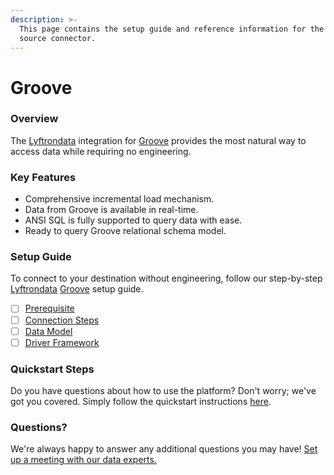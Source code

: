 ```yaml
---
description: >-
  This page contains the setup guide and reference information for the Groove
  source connector.
---
```


# Groove

### Overview

The [Lyftrondata](https://www.lyftrondata.com/) integration for [Groove](None/) provides the most natural way to access data while requiring no engineering.

### Key Features

* Comprehensive incremental load mechanism.
* Data from Groove is available in real-time.
* ANSI SQL is fully supported to query data with ease.
* Ready to query Groove relational schema model.

### Setup Guide

To connect to your destination without engineering, follow our step-by-step [Lyftrondata](https://www.lyftrondata.com/) [Groove](None/) setup guide.

* [ ] [Prerequisite](prerequisite.md)
* [ ] [Connection Steps](connection-steps.md)
* [ ] [Data Model](data-model/erd.md)
* [ ] [Driver Framework](driver-framework/)

### Quickstart Steps

Do you have questions about how to use the platform? Don't worry; we've got you covered. Simply follow the quickstart instructions [here](../../).

### Questions? <a href="#questions" id="questions"></a>

We're always happy to answer any additional questions you may have! [Set up a meeting with our data experts.](https://www.lyftrondata.com/book-a-meeting/)
